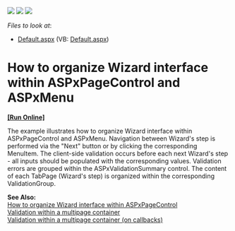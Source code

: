 <!-- default badges list -->
![](https://img.shields.io/endpoint?url=https://codecentral.devexpress.com/api/v1/VersionRange/128564794/13.1.4%2B)
[![](https://img.shields.io/badge/Open_in_DevExpress_Support_Center-FF7200?style=flat-square&logo=DevExpress&logoColor=white)](https://supportcenter.devexpress.com/ticket/details/E3052)
[![](https://img.shields.io/badge/📖_How_to_use_DevExpress_Examples-e9f6fc?style=flat-square)](https://docs.devexpress.com/GeneralInformation/403183)
<!-- default badges end -->
<!-- default file list -->
*Files to look at*:

* [Default.aspx](./CS/WebSite/Default.aspx) (VB: [Default.aspx](./VB/WebSite/Default.aspx))
<!-- default file list end -->
# How to organize Wizard interface within ASPxPageControl and ASPxMenu
<!-- run online -->
**[[Run Online]](https://codecentral.devexpress.com/e3052/)**
<!-- run online end -->


<p>The example illustrates how to organize Wizard interface within ASPxPageControl and ASPxMenu. Navigation between Wizard's step is performed via the "Next" button or by clicking the corresponding MenuItem. The client-side validation occurs before each next Wizard's step - all inputs should be populated with the corresponding values. Validation errors are grouped within the ASPxValidationSummary control. The content of each TabPage (Wizard's step) is organized within the corresponding ValidationGroup.</p><p><strong>See Also: <br />
</strong><a href="https://www.devexpress.com/Support/Center/p/E3050">How to organize Wizard interface within ASPxPageControl</a><br />
<a href="https://www.devexpress.com/Support/Center/p/E12">Validation within a multipage container</a><br />
<a href="https://www.devexpress.com/Support/Center/p/E334">Validation within a multipage container (on callbacks)</a></p>

<br/>


